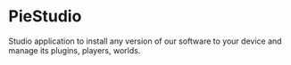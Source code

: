 # PieStudio
Studio application to install any version of our software to your device and manage its plugins, players, worlds.
